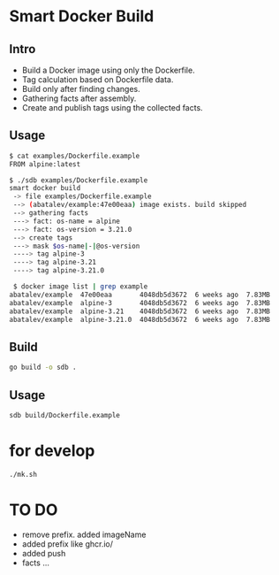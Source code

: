 # Smart Docker Build

## Intro

- Build a Docker image using only the Dockerfile. 
- Tag calculation based on Dockerfile data.
- Build only after finding changes. 
- Gathering facts after assembly.
- Create and publish tags using the collected facts. 

## Usage

```sh
$ cat examples/Dockerfile.example 
FROM alpine:latest

$ ./sdb examples/Dockerfile.example
smart docker build
 -> file examples/Dockerfile.example
 --> (abatalev/example:47e00eaa) image exists. build skipped
 --> gathering facts
 ---> fact: os-name = alpine
 ---> fact: os-version = 3.21.0
 --> create tags
 ---> mask $os-name|-|@os-version
 ----> tag alpine-3
 ----> tag alpine-3.21
 ----> tag alpine-3.21.0

 $ docker image list | grep example
abatalev/example  47e00eaa       4048db5d3672  6 weeks ago  7.83MB
abatalev/example  alpine-3       4048db5d3672  6 weeks ago  7.83MB
abatalev/example  alpine-3.21    4048db5d3672  6 weeks ago  7.83MB
abatalev/example  alpine-3.21.0  4048db5d3672  6 weeks ago  7.83MB
``` 

## Build

```sh
go build -o sdb .
```

## Usage

```sh
sdb build/Dockerfile.example
```

# for develop

```sh
./mk.sh
```

# TO DO 

- remove prefix. added imageName
- added prefix like ghcr.io/
- added push
- facts ...
